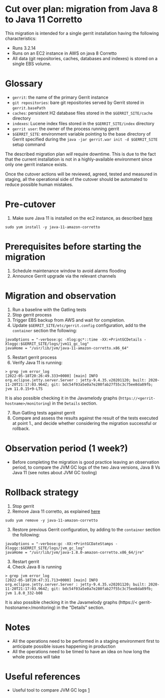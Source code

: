 Cut over plan: migration from Java 8 to Java 11 Corretto
==

This migration is intended for a single gerrit installation having the following
characteristics:

* Runs 3.2.14
* Runs on an EC2 instance in AWS on java 8 Corretto
* All data (git repositories, caches, databases and indexes) is stored on a
  single EBS volume.

Glossary
==

* `gerrit`: the name of the primary Gerrit instance
* `git repositories`: bare git repositories served by Gerrit stored
  in `gerrit.basePath`
* `caches`: persistent H2 database files stored in the `$GERRIT_SITE/cache`
  directory
* `indexes`: Lucene index files stored in the `$GERRIT_SITE/index` directory
* `gerrit user`: the owner of the process running gerrit
* `$GERRIT_SITE`: environment variable pointing to the base directory of Gerrit
  specified during the `java -jar gerrit.war init -d $GERRIT_SITE` setup command

The described migration plan *will* require downtime. This is due to the fact
that the current installation is not in a highly-available environment since
only one gerrit instance exists.

Once the cutover actions will be reviewed, agreed, tested and measured in
staging, all the operational side of the cutover should be automated to reduce
possible human mistakes.

Pre-cutover
==

1. Make sure Java 11 is installed on the ec2 instance, as
   described [here](https://docs.aws.amazon.com/en_gb/corretto/latest/corretto-11-ug/amazon-linux-install.html)

```
sudo yum install -y java-11-amazon-corretto
```

Prerequisites before starting the migration
==

1. Schedule maintenance window to avoid alarms flooding
2. Announce Gerrit upgrade via the relevant channels

Migration and observation
==

1. Run a baseline with the Gatling tests
2. Stop gerrit process
3. Trigger EBS backup from AWS and wait for completion.
4. Update `$GERRIT_SITE/etc/gerrit.config` configuration, add to the `container`
   section the following:

```
javaOptions = "-verbose:gc -Xlog:gc*::time -XX:+PrintGCDetails -Xloggc:$GERRIT_SITE/logs/jvm11_gc_log"
javaHome = "/usr/lib/jvm/java-11-amazon-corretto.x86_64"
```

5. Restart gerrit process
6. Verify Java 11 is running:

```
> grep jvm error_log
[2022-05-18T20:26:49.333+0000] [main] INFO  org.eclipse.jetty.server.Server : jetty-9.4.35.v20201120; built: 2020-11-20T21:17:03.964Z; git: bdc54f03a5e0a7e280fab27f55c3c75ee8da89fb; jvm 11.0.15+9-LTS
```

It is also possible checking it in the Javamelody
graphs (`https://<gerrit-hostname>/monitoring`)
in the `Details` section.

7. Run Gatling tests against gerrit
8. Compare and assess the results against the result of the tests executed at
   point 1., and decide whether considering the migration successful or
   rollback.

Observation period (1 week?)
===

* Before completing the migration is good practice leaving an observation
  period, to compare the JVM GC logs of the two Java versions, Java 8 Vs Java
  11 (see notes about JVM GC tooling)

Rollback strategy
===

1. Stop gerrit
2. Remove Java 11 corretto, as
   explained [here](https://docs.aws.amazon.com/en_gb/corretto/latest/corretto-11-ug/amazon-linux-install.html)

```
sudo yum remove -y java-11-amazon-corretto
```

3. Restore previous Gerrit configuration, by adding to the `container` section
   the following:

```
javaOptions = "-verbose:gc -XX:+PrintGCDateStamps -Xloggc:$GERRIT_SITE/logs/jvm_gc_log"
javaHome = "/usr/lib/jvm/java-1.8.0-amazon-corretto.x86_64/jre"
```

3. Restart gerrit
4. Check Java 8 is running

```
> grep jvm error_log
[2022-05-18T20:47:31.713+0000] [main] INFO  org.eclipse.jetty.server.Server : jetty-9.4.35.v20201120; built: 2020-11-20T21:17:03.964Z; git: bdc54f03a5e0a7e280fab27f55c3c75ee8da89fb; jvm 1.8.0_332-b08
```

It is also possible checking it in the Javamelody graphs (https://<
gerrit-hostoname>/monitoring)
in the "Details" section.

Notes
==

* All the operations need to be performed in a staging environment first to
  anticipate possible issues happening in production
* All the operations need to be timed to have an idea on how long the whole
  process will take

Useful references
==

* Useful tool to compare JVM GC logs [1]

[1]: https://gceasy.io/